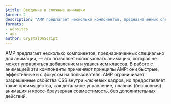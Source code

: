 ```yaml
---
$title: Введение в сложные анимации
$order: 2
description: "AMP предлагает несколько компонентов, предназначенных специально для анимации, — это позволяет использовать анимацию, которая не может управляться добавлением и удалением классов. В работе с анимацией эти компоненты применяют принципы AMP/:..."
formats:
- websites
- ads
author: CrystalOnScript
---
```


AMP предлагает несколько компонентов, предназначенных специально для анимации, — это позволяет использовать анимацию, которая не может управляться [добавлением и удалением классов](triggering_css_animations.md). В работе с анимацией эти компоненты применяют принципы AMP: они быстрые, эффективные и с фокусом на пользователя. AMP ограничивает разрешенные свойства CSS внутри ключевых кадров, но предоставляет такие преимущества, как детальное управление, плавная (бесшовная) анимация и кросс-браузерная совместимость, без дополнительных действий.
